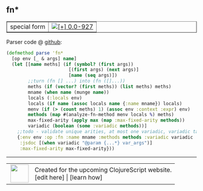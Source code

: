 ## fn\*



 <table border="1">
<tr>
<td>special form</td>
<td><a href="https://github.com/cljsinfo/cljs-api-docs/tree/0.0-927"><img valign="middle" alt="[+] 0.0-927" title="Added in 0.0-927" src="https://img.shields.io/badge/+-0.0--927-lightgrey.svg"></a> </td>
</tr>
</table>









Parser code @ [github](https://github.com/clojure/clojurescript/blob/r971/src/clj/cljs/compiler.clj#L706-L723):

```clj
(defmethod parse 'fn*
  [op env [_ & args] name]
  (let [[name meths] (if (symbol? (first args))
                       [(first args) (next args)]
                       [name (seq args)])
        ;;turn (fn [] ...) into (fn ([]...))
        meths (if (vector? (first meths)) (list meths) meths)
        mname (when name (munge name))
        locals (:locals env)
        locals (if name (assoc locals name {:name mname}) locals)
        menv (if (> (count meths) 1) (assoc env :context :expr) env)
        methods (map #(analyze-fn-method menv locals %) meths)
        max-fixed-arity (apply max (map :max-fixed-arity methods))
        variadic (boolean (some :variadic methods))]
    ;;todo - validate unique arities, at most one variadic, variadic takes max required args
    {:env env :op :fn :name mname :methods methods :variadic variadic :recur-frames *recur-frames*
     :jsdoc [(when variadic "@param {...*} var_args")]
     :max-fixed-arity max-fixed-arity}))
```

<!--
Repo - tag - source tree - lines:

 <pre>
clojurescript @ r971
└── src
    └── clj
        └── cljs
            └── <ins>[compiler.clj:706-723](https://github.com/clojure/clojurescript/blob/r971/src/clj/cljs/compiler.clj#L706-L723)</ins>
</pre>

-->

---




 <table>
<tr><td>
<img valign="middle" align="right" width="48px" src="http://i.imgur.com/Hi20huC.png">
</td><td>
Created for the upcoming ClojureScript website.<br>
[edit here] | [learn how]
</td></tr></table>

[edit here]:https://github.com/cljsinfo/cljs-api-docs/blob/master/cljsdoc/special_fnSTAR.cljsdoc
[learn how]:https://github.com/cljsinfo/cljs-api-docs/wiki/cljsdoc-files

<!--

This information was too distracting to show to readers, but I'll leave it
commented here since it is helpful to:

- pretty-print the data used to generate this document
- and show how to retrieve that data



The API data for this symbol:

```clj
{:ns "special",
 :name "fn*",
 :type "special form",
 :source {:code "(defmethod parse 'fn*\n  [op env [_ & args] name]\n  (let [[name meths] (if (symbol? (first args))\n                       [(first args) (next args)]\n                       [name (seq args)])\n        ;;turn (fn [] ...) into (fn ([]...))\n        meths (if (vector? (first meths)) (list meths) meths)\n        mname (when name (munge name))\n        locals (:locals env)\n        locals (if name (assoc locals name {:name mname}) locals)\n        menv (if (> (count meths) 1) (assoc env :context :expr) env)\n        methods (map #(analyze-fn-method menv locals %) meths)\n        max-fixed-arity (apply max (map :max-fixed-arity methods))\n        variadic (boolean (some :variadic methods))]\n    ;;todo - validate unique arities, at most one variadic, variadic takes max required args\n    {:env env :op :fn :name mname :methods methods :variadic variadic :recur-frames *recur-frames*\n     :jsdoc [(when variadic \"@param {...*} var_args\")]\n     :max-fixed-arity max-fixed-arity}))",
          :title "Parser code",
          :repo "clojurescript",
          :tag "r971",
          :filename "src/clj/cljs/compiler.clj",
          :lines [706 723]},
 :full-name "special/fn*",
 :full-name-encode "special_fnSTAR",
 :history [["+" "0.0-927"]]}

```

Retrieve the API data for this symbol:

```clj
;; from Clojure REPL
(require '[clojure.edn :as edn])
(-> (slurp "https://raw.githubusercontent.com/cljsinfo/cljs-api-docs/catalog/cljs-api.edn")
    (edn/read-string)
    (get-in [:symbols "special/fn*"]))
```

-->
